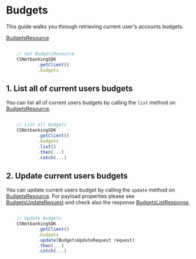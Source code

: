 # Budgets

This guide walks you through retrieving current user's accounts budgets.

[BudgetsResource](../lib/budgets/budgets.ts)


```javascript

    // Get BudgetsResource
    CSNetbankingSDK
            .getClient()
            .budgets

```

## 1. List all of current users budgets

You can list all of current users budgets by calling the `list` method on [BudgetsResource](../lib/budgets/budgets.ts). 

```javascript

    // List all budgets
    CSNetbankingSDK
            .getClient()
            .budgets
            .list()
            .then(...)
            .catch(...)

```

## 2. Update current users budgets

You can update current users budget by calling the `update` method on [BudgetsResource](../lib/budgets/budgets.ts). For payload properties please see [BudgetsUpdateRequest](../lib/budgets/budgets.ts) and check also the response [BudgetsListResponse](../lib/budgets/budgets.ts).

```javascript

    // Update budgets
    CSNetbankingSDK
            .getClient()
            .budgets
            .update(BudgetsUpdateRequest request)
            .then(...)
            .catch(...)

```